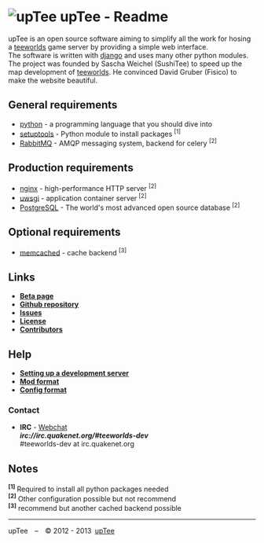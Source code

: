 ![upTee](https://raw.github.com/upTee/upTee/master/uptee/static/img/logo_75.png)
upTee - Readme
=============================
upTee is an open source software aiming to simplify all the work for hosing a [teeworlds](https://teeworlds.com) game server by providing a simple web interface.    
The software is written with [django](https://www.djangoproject.com/) and uses many other python modules.    
The project was founded by Sascha Weichel (SushiTee) to speed up the map development of [teeworlds](https://teeworlds.com). He convinced David Gruber (Fisico) to make the website beautiful.

General requirements
--------------------
* [python](http://www.python.org/) - a programming language that you should dive into
* [setuptools](http://pypi.python.org/pypi/setuptools) - Python module to install packages <sup>[1]</sup>
* [RabbitMQ](http://www.rabbitmq.com/) - AMQP messaging system, backend for celery <sup>[2]</sup>

Production requirements
-----------------------
* [nginx](http://nginx.org/) - high-performance HTTP server <sup>[2]</sup>
* [uwsgi](http://projects.unbit.it/uwsgi/) - application container server <sup>[2]</sup>
* [PostgreSQL](http://www.postgresql.org/) - The world's most advanced open source database <sup>[2]</sup>

Optional requirements
---------------------
* [memcached](http://memcached.org/) - cache backend <sup>[3]</sup>

Links
-----
* __[Beta page](http://uptee.sushitee.de)__
* __[Github repository](https://github.com/upTee/upTee/)__
* __[Issues](https://github.com/upTee/upTee/issues)__
* __[License](https://github.com/upTee/upTee/blob/master/LICENSE)__
* __[Contributors](https://github.com/upTee/upTee/blob/master/CONTRIBUTORS.md)__

Help
-----
* __[Setting up a development server](https://github.com/upTee/upTee/blob/master/docs/development_server.md)__
* __[Mod format](https://github.com/upTee/upTee/blob/master/docs/mod_format.md)__
* __[Config format](https://github.com/upTee/upTee/blob/master/docs/config_format.md)__

### Contact
* __IRC__ - [Webchat](http://webchat.quakenet.org/?channels=teeworlds-dev)<br>___irc://irc.quakenet.org/#teeworlds-dev___<br>#teeworlds-dev at irc.quakenet.org

Notes
-----
__<sup>[1]</sup>__ Required to install all python packages needed<br>
__<sup>[2]</sup>__ Other configuration possible but not recommend<br>
__<sup>[3]</sup>__ recommend but another cached backend possible

-----

upTee – © 2012 - 2013 [upTee](http://uptee.sushitee.de/about/)
